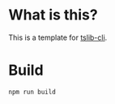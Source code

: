 # What is this?
This is a template for [tslib-cli](https://github.com/takumus/tslib-cli).
# Build
```
npm run build
```
